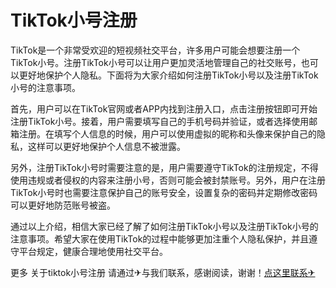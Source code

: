 # TikTok小号注册

TikTok是一个非常受欢迎的短视频社交平台，许多用户可能会想要注册一个TikTok小号。注册TikTok小号可以让用户更加灵活地管理自己的社交账号，也可以更好地保护个人隐私。下面将为大家介绍如何注册TikTok小号以及注册TikTok小号的注意事项。

首先，用户可以在TikTok官网或者APP内找到注册入口，点击注册按钮即可开始注册TikTok小号。接着，用户需要填写自己的手机号码并验证，或者选择使用邮箱注册。在填写个人信息的时候，用户可以使用虚拟的昵称和头像来保护自己的隐私，这样可以更好地保护个人信息不被泄露。

另外，注册TikTok小号时需要注意的是，用户需要遵守TikTok的注册规定，不得使用违规或者侵权的内容来注册小号，否则可能会被封禁账号。另外，用户在注册TikTok小号时也需要注意保护自己的账号安全，设置复杂的密码并定期修改密码可以更好地防范账号被盗。

通过以上介绍，相信大家已经了解了如何注册TikTok小号以及注册TikTok小号的注意事项。希望大家在使用TikTok的过程中能够更加注重个人隐私保护，并且遵守平台规定，健康合理地使用社交平台。

更多 关于tiktok小号注册 请通过✈与我们联系，感谢阅读，谢谢！[点这里联系✈](https://ads.k02.cc)